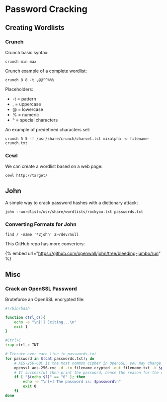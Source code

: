 # Password Cracking

## Creating Wordlists

### Crunch

Crunch basic syntax:

```text
crunch min max
```

Crunch example of a complete wordlist:

```text
crunch 8 8 -t ,@@^^%%%
```

Placeholders:

* -t = pattern
* , = uppercase
* @ = lowercase
* % = numeric
* ^ = special characters

An example of predefined characters set:

```text
crunch 5 5 -f /usr/share/crunch/charset.lst mixalpha -o filename-crunch.txt
```

### Cewl

We can create a wordlist based on a web page:

```text
cewl http://target/
```

## John

A simple way to crack password hashes with a dictionary attack:

```text
john --wordlist=/usr/share/wordlists/rockyou.txt passwords.txt
```

### Converting Formats for John

```text
find / -name '*2john' 2>/dev/null
```

This GitHub repo has more converters:

{% embed url="https://github.com/openwall/john/tree/bleeding-jumbo/run" %}

## Misc

### Crack an OpenSSL Password

Bruteforce an OpenSSL encrypted file:

```bash
#!/bin/bash

function ctrl_c(){
    echo -e "\n[!] Exiting...\n"
    exit 1
}

#Ctrl+C
trap ctrl_c INT

# Iterate over each line in passwords.txt
for password in $(cat passwords.txt); do
    # AES-256-CBC is the most common cipher in OpenSSL, you may change it...
    openssl aes-256-cvc -d -in filename.crypted -out filename.txt -k $password 2>/dev/null
    # If successful then print the password, hence the reason for the status code "0".
    if [ "$(echo $?)" == "0" ]; then
        echo -e "\n[+] The password is: $password\n"
        exit 0
    fi
done
```

 


